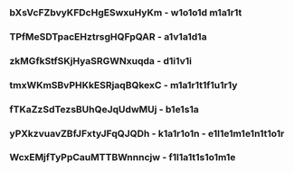 ### bXsVcFZbvyKFDcHgESwxuHyKm - w1o1o1d m1a1r1t
### TPfMeSDTpacEHztrsgHQFpQAR - a1v1a1d1a
### zkMGfkStfSKjHyaSRGWNxuqda - d1i1v1i
### tmxWKmSBvPHKkESRjaqBQkexC - m1a1r1t1f1u1r1y
### fTKaZzSdTezsBUhQeJqUdwMUj - b1e1s1a
### yPXkzvuavZBfJFxtyJFqQJQDh - k1a1r1o1n - e1l1e1m1e1n1t1o1r
### WcxEMjfTyPpCauMTTBWnnncjw - f1l1a1t1s1o1m1e
